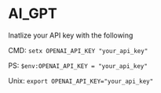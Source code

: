 # AI_GPT

Inatlize your API key with the following 

CMD:
`setx OPENAI_API_KEY "your_api_key"`

PS:
`$env:OPENAI_API_KEY = "your_api_key"`

Unix:
`export OPENAI_API_KEY="your_api_key"`
